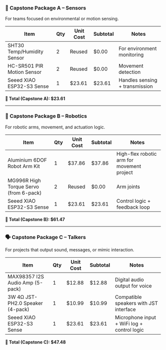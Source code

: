 

### 🤖 **Capstone Package A – Sensors**

For teams focused on environmental or motion sensing.

| **Item**                   | Qty | Unit Cost | Subtotal | Notes                          |
| -------------------------- | --- | --------- | -------- | ------------------------------ |
| SHT30 Temp/Humidity Sensor | 2   | Reused    | \$0.00   | For environment monitoring     |
| HC-SR501 PIR Motion Sensor | 2   | Reused    | \$0.00   | Movement detection             |
| Seeed XIAO ESP32-S3 Sense  | 1   | \$23.61   | \$23.61  | Handles sensing + transmission |

**🧮 Total (Capstone A): \$23.61**

---

### 🦾 **Capstone Package B – Robotics**

For robotic arms, movement, and actuation logic.

| **Item**                               | Qty | Unit Cost | Subtotal | Notes                                      |
| -------------------------------------- | --- | --------- | -------- | ------------------------------------------ |
| Aluminium 6DOF Robot Arm Kit           | 1   | \$37.86   | \$37.86  | High-flex robotic arm for movement project |
| MG996R High Torque Servo (from 6-pack) | 2   | Reused    | \$0.00   | Arm joints                                 |
| Seeed XIAO ESP32-S3 Sense              | 1   | \$23.61   | \$23.61  | Control logic + feedback loop              |

**🧮 Total (Capstone B): \$61.47**

---

### 🗣️ **Capstone Package C – Talkers**

For projects that output sound, messages, or mimic interaction.

| **Item**                         | Qty | Unit Cost | Subtotal | Notes                                       |
| -------------------------------- | --- | --------- | -------- | ------------------------------------------- |
| MAX98357 I2S Audio Amp (5-pack)  | 1   | \$12.88   | \$12.88  | Digital audio output for voice              |
| 3W 4Ω JST-PH2.0 Speaker (4-pack) | 1   | \$10.99   | \$10.99  | Compatible speakers with JST interface      |
| Seeed XIAO ESP32-S3 Sense        | 1   | \$23.61   | \$23.61  | Microphone input + WiFi log + control logic |

**🧮 Total (Capstone C): \$47.48**

